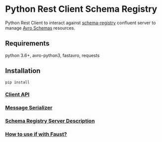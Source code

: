 # Python Rest Client Schema Registry

Python Rest Client to interact against [schema-registry](https://docs.confluent.io/current/schema-registry/index.html) confluent server to manage [Avro Schemas](https://docs.oracle.com/database/nosql-12.1.3.1/GettingStartedGuide/avroschemas.html) resources.

## Requirements

python 3.6+, avro-python3, fastavro, requests

## Installation

```
pip install 
```

### [Client API](../blob/master/docs/client.md)

### [Message Serializer](../blob/master/docs/serializer.md)

### [Schema Registry Server Description](../blob/master/docs/schemaregistry_server.md)

### [How to use if with Faust?](../blob/master/docs/faust.md)

